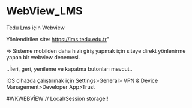 # WebView_LMS 
Tedu Lms için Webview


Yönlendirilen site:
https://lms.tedu.edu.tr"

 => Sisteme mobilden daha hızlı giriş yapmak için siteye direkt yönlenirme yapan bir webview denemesi.

..İleri, geri, yenileme ve kapatma butonları mevcut..

iOS cihazda çalıştırmak için Settings>General> VPN & Device Management>Developer App>Trust 
 

#WKWEBVİEW
// Local/Session storage!! 
